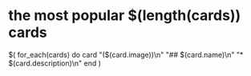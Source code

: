 # the most popular $(length(cards)) cards
$(
    for_each(cards) do card
        "($(card.image))\n"
        "## $(card.name)\n"
        "* $(card.description)\n"
    end
)